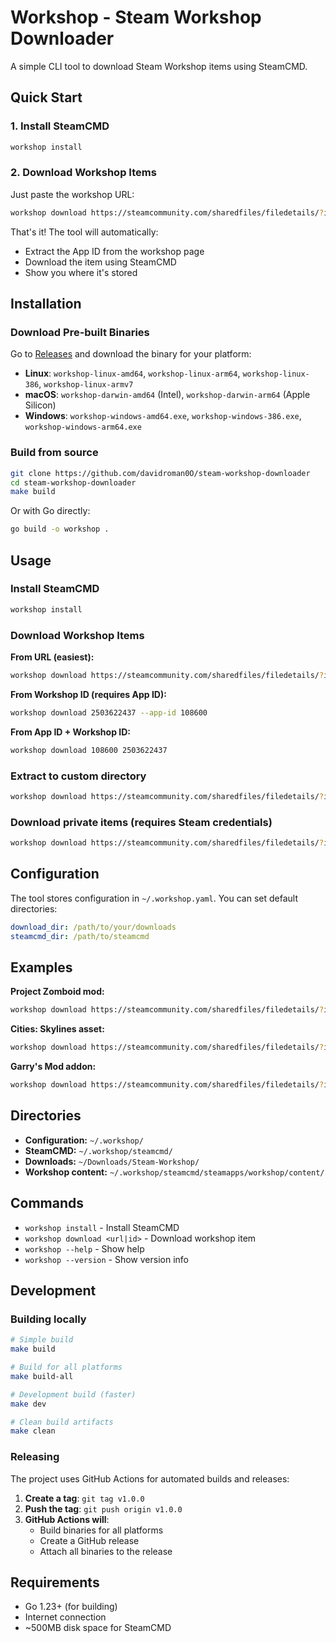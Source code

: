 # Workshop - Steam Workshop Downloader

A simple CLI tool to download Steam Workshop items using SteamCMD.

## Quick Start

### 1. Install SteamCMD
```bash
workshop install
```

### 2. Download Workshop Items

Just paste the workshop URL:
```bash
workshop download https://steamcommunity.com/sharedfiles/filedetails/?id=2503622437
```

That's it! The tool will automatically:
- Extract the App ID from the workshop page
- Download the item using SteamCMD
- Show you where it's stored

## Installation

### Download Pre-built Binaries
Go to [Releases](https://github.com/davidroman0O/steam-workshop-downloader/releases) and download the binary for your platform:

- **Linux**: `workshop-linux-amd64`, `workshop-linux-arm64`, `workshop-linux-386`, `workshop-linux-armv7`
- **macOS**: `workshop-darwin-amd64` (Intel), `workshop-darwin-arm64` (Apple Silicon)  
- **Windows**: `workshop-windows-amd64.exe`, `workshop-windows-386.exe`, `workshop-windows-arm64.exe`

### Build from source
```bash
git clone https://github.com/davidroman0O/steam-workshop-downloader
cd steam-workshop-downloader
make build
```

Or with Go directly:
```bash
go build -o workshop .
```

## Usage

### Install SteamCMD
```bash
workshop install
```

### Download Workshop Items

**From URL (easiest):**
```bash
workshop download https://steamcommunity.com/sharedfiles/filedetails/?id=2503622437
```

**From Workshop ID (requires App ID):**
```bash
workshop download 2503622437 --app-id 108600
```

**From App ID + Workshop ID:**
```bash
workshop download 108600 2503622437
```

### Extract to custom directory
```bash
workshop download https://steamcommunity.com/sharedfiles/filedetails/?id=2503622437 --output ./my-mods
```

### Download private items (requires Steam credentials)
```bash
workshop download https://steamcommunity.com/sharedfiles/filedetails/?id=2503622437 --username myuser --password mypass
```

## Configuration

The tool stores configuration in `~/.workshop.yaml`. You can set default directories:

```yaml
download_dir: /path/to/your/downloads
steamcmd_dir: /path/to/steamcmd
```

## Examples

**Project Zomboid mod:**
```bash
workshop download https://steamcommunity.com/sharedfiles/filedetails/?id=2503622437
```

**Cities: Skylines asset:**
```bash
workshop download https://steamcommunity.com/sharedfiles/filedetails/?id=12345678
```

**Garry's Mod addon:**
```bash
workshop download https://steamcommunity.com/sharedfiles/filedetails/?id=87654321
```

## Directories

- **Configuration:** `~/.workshop/`
- **SteamCMD:** `~/.workshop/steamcmd/`
- **Downloads:** `~/Downloads/Steam-Workshop/`
- **Workshop content:** `~/.workshop/steamcmd/steamapps/workshop/content/`

## Commands

- `workshop install` - Install SteamCMD
- `workshop download <url|id>` - Download workshop item
- `workshop --help` - Show help
- `workshop --version` - Show version info

## Development

### Building locally
```bash
# Simple build
make build

# Build for all platforms
make build-all

# Development build (faster)
make dev

# Clean build artifacts
make clean
```

### Releasing
The project uses GitHub Actions for automated builds and releases:

1. **Create a tag**: `git tag v1.0.0`
2. **Push the tag**: `git push origin v1.0.0`
3. **GitHub Actions will**:
   - Build binaries for all platforms
   - Create a GitHub release
   - Attach all binaries to the release

## Requirements

- Go 1.23+ (for building)
- Internet connection
- ~500MB disk space for SteamCMD 
